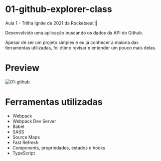 # 01-github-explorer-class

Aula 1 - Trilha Ignite de 2021 da Rocketseat 💜

Desenvolvido uma aplicação buscando os dados da API do Github.

Apesar de ser um projeto simples e eu já conhecer a maioria das ferramentas utilizadas, foi ótimo revisar e entender um pouco mais delas.

# Preview

![01-github](https://user-images.githubusercontent.com/50672568/216163680-af3d30f5-a4a7-464a-a801-e5618eb4f810.gif)

# Ferramentas utilizadas

- Webpack
- Webpack Dev Server
- Babel
- SASS
- Source Maps
- Fast Refresh
- Components, propriedades, estados e hooks
- TypeScript
